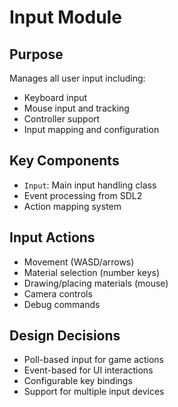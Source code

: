 # Input Module

## Purpose
Manages all user input including:
- Keyboard input
- Mouse input and tracking
- Controller support
- Input mapping and configuration

## Key Components
- `Input`: Main input handling class
- Event processing from SDL2
- Action mapping system

## Input Actions
- Movement (WASD/arrows)
- Material selection (number keys)
- Drawing/placing materials (mouse)
- Camera controls
- Debug commands

## Design Decisions
- Poll-based input for game actions
- Event-based for UI interactions
- Configurable key bindings
- Support for multiple input devices